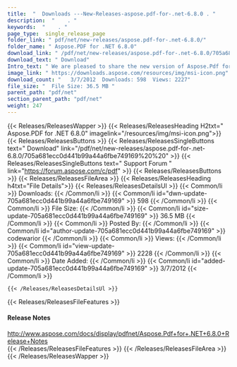 ```yaml
---
title:  "  Downloads ---New-Releases-aspose.pdf-for-.net-6.8.0 . " 
description:  "    . " 
keywords:  "    . " 
page_type:  single_release_page
folder_link: " pdf/net/new-releases/aspose.pdf-for-.net-6.8.0/"
folder_name: " Aspose.PDF for .NET 6.8.0"
download_link: " /pdf/net/new-releases/aspose.pdf-for-.net-6.8.0/705a681ecc0d441b99a44a6fbe749169"
download_text: " Download"
Intro_text: " We are pleased to share the new version of Aspose.Pdf for .NET with following im..."
image_link: " https://downloads.aspose.com/resources/img/msi-icon.png"
download_count: "   3/7/2012  Downloads: 598  Views: 2227"
file_size: "  File Size: 36.5 MB "
parent_path: "pdf/net"
section_parent_path: "pdf/net"
weight: 247 
---
```


{{< Releases/ReleasesWapper >}}
  {{< Releases/ReleasesHeading H2txt=" Aspose.PDF for .NET 6.8.0" imagelink="/resources/img/msi-icon.png">}}
  {{< Releases/ReleasesButtons >}}
    {{< Releases/ReleasesSingleButtons text=" Download" link="/pdf/net/new-releases/aspose.pdf-for-.net-6.8.0/705a681ecc0d441b99a44a6fbe749169%20%20" >}}
    {{< Releases/ReleasesSingleButtons text=" Support Forum " link="https://forum.aspose.com/c/pdf" >}}
  {{< Releases/ReleasesButtons >}}
  {{< Releases/ReleasesFileArea >}}
    {{< Releases/ReleasesHeading h4txt="File Details">}}
    {{< Releases/ReleasesDetailsUl >}}
            {{< Common/li  >}} Downloads: {{< /Common/li >}} 
      {{< Common/li id="dwn-update-705a681ecc0d441b99a44a6fbe749169" >}} 598 {{< /Common/li >}} 
      {{< Common/li  >}} File Size: {{< /Common/li >}} 
      {{< Common/li id="size-update-705a681ecc0d441b99a44a6fbe749169" >}} 36.5 MB {{< /Common/li >}} 
      {{< Common/li  >}} Posted By: {{< /Common/li >}} 
      {{< Common/li id="author-update-705a681ecc0d441b99a44a6fbe749169" >}} codewarior {{< /Common/li >}} 
      {{< Common/li  >}} Views: {{< /Common/li >}} 
      {{< Common/li id="view-update-705a681ecc0d441b99a44a6fbe749169" >}} 2228 {{< /Common/li >}} 
      {{< Common/li  >}} Date Added: {{< /Common/li >}} 
      {{< Common/li id="added-update-705a681ecc0d441b99a44a6fbe749169" >}} 3/7/2012 {{< /Common/li >}} 

    {{< /Releases/ReleasesDetailsUl >}}

  {{< Releases/ReleasesFileFeatures >}}
      <h4>Release Notes</h4><div><a href="http://www.aspose.com/docs/display/pdfnet/Aspose.Pdf+for+.NET+6.8.0+Release+Notes">http://www.aspose.com/docs/display/pdfnet/Aspose.Pdf+for+.NET+6.8.0+Release+Notes</a></div>
  {{< /Releases/ReleasesFileFeatures >}}
 {{< /Releases/ReleasesFileArea >}}
{{< /Releases/ReleasesWapper >}}


